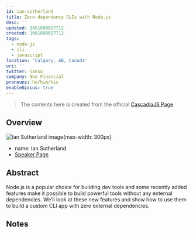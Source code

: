 ```yaml
---
id: ian-sutherland
title: Zero-dependency CLIs with Node.js
desc: ''
updated: 1661898027712
created: 1661898027712
tags:
  - node-js
  - cli
  - javascript
location: 'Calgary, AB, Canada'
uri: ''
twitter: iansu
company: Neo Financial
pronouns: he/him/his
enableGiscus: true
---
```

> The contents here is created from the official [CascadiaJS Page](https://2022.cascadiajs.com/speakers/ian-sutherland)

## Overview

![Ian Sutherland image](https://create-4jr.begin.app/_static/2022/ian-sutherland.jpg){max-width: 300px}
- name: Ian Sutherland
- [Speaker Page](https://2022.cascadiajs.com/speakers/ian-sutherland)

## Abstract

Node.js is a popular choice for building dev tools and some recently added features make it possible to build powerful tools without any external dependencies. We’ll look at these new features and show how to use them to build a custom CLI app with zero external dependencies.

## Notes